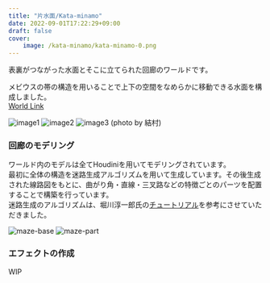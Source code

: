 ```yaml
---
title: "片水面/Kata-minamo"
date: 2022-09-01T17:22:29+09:00
draft: false
cover:
    image: /kata-minamo/kata-minamo-0.png
---
```


表裏がつながった水面とそこに立てられた回廊のワールドです。  
<!--more-->
メビウスの帯の構造を用いることで上下の空間をなめらかに移動できる水面を構成しました。  
[World Link](https://vrchat.com/home/launch?worldId=wrld_88ee35e7-78e5-4a44-8e9e-72110750c72e)


![image1](/kata-minamo/kata-minamo-2.png)
![image2](/kata-minamo/kata-minamo-4.png)
![image3](/kata-minamo/kata-minamo-5.png)
(photo by 結村)

### 回廊のモデリング
ワールド内のモデルは全てHoudiniを用いてモデリングされています。  
最初に全体の構造を迷路生成アルゴリズムを用いて生成しています。その後生成された線路図をもとに、曲がり角・直線・三叉路などの特徴ごとのパーツを配置することで構築を行っています。  
迷路生成のアルゴリズムは、堀川淳一郎氏の[チュートリアル](https://youtu.be/4Za_ROLNrLo)を参考にさせていただきました。   
<!-- 少数の構成要素を繰り返し使用して外観を構築しているため、ワールドのデータ容量は比較的少量に収まっています。 -->

![maze-base](/kata-minamo/kata-minamo-1.png)
![maze-part](/kata-minamo/kata-minamo-3.png)

### エフェクトの作成
WIP
<!-- ワールドの雰囲気と軽量化の両立を図るために、独自のシェーダーを用いて雨・フォグ・泡などのエフェクトを作成しました。   -->